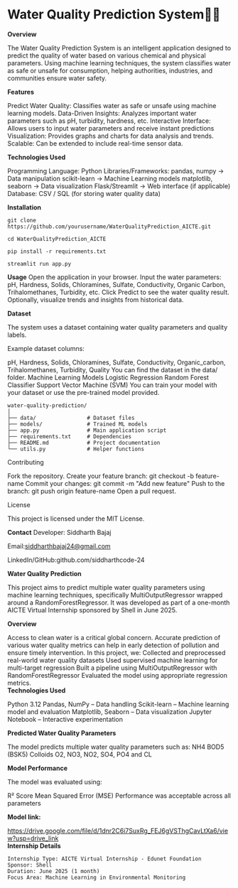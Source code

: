 # Water Quality Prediction System🌊💧
**Overview**

The Water Quality Prediction System is an intelligent application designed to predict the quality of water based on various chemical and physical parameters. Using machine learning techniques, the system classifies water as safe or unsafe for consumption, helping authorities, industries, and communities ensure water safety.

**Features**

Predict Water Quality: Classifies water as safe or unsafe using machine learning models.
Data-Driven Insights: Analyzes important water parameters such as pH, turbidity, hardness, etc.
Interactive Interface: Allows users to input water parameters and receive instant predictions
Visualization: Provides graphs and charts for data analysis and trends.
Scalable: Can be extended to include real-time sensor data.

**Technologies Used**

Programming Language: Python
Libraries/Frameworks:
pandas, numpy → Data manipulation
scikit-learn → Machine Learning models
matplotlib, seaborn → Data visualization
Flask/Streamlit → Web interface (if applicable)
Database: CSV / SQL (for storing water quality data)

**Installation**

```Clone the repository:
git clone https://github.com/yourusername/WaterQualityPrediction_AICTE.git
```

```Navigate to the project folder:
cd WaterQualityPrediction_AICTE
```
```Install required dependencies:
pip install -r requirements.txt
```
```Run the application:
streamlit run app.py

```

**Usage**
Open the application in your browser.
Input the water parameters: pH, Hardness, Solids, Chloramines, Sulfate, Conductivity, Organic Carbon, Trihalomethanes, Turbidity, etc.
Click Predict to see the water quality result.
Optionally, visualize trends and insights from historical data.

**Dataset**

The system uses a dataset containing water quality parameters and quality labels.

Example dataset columns:

pH, Hardness, Solids, Chloramines, Sulfate, Conductivity, Organic_carbon, Trihalomethanes, Turbidity, Quality
You can find the dataset in the data/ folder.
Machine Learning Models
Logistic Regression
Random Forest Classifier
Support Vector Machine (SVM)
You can train your model with your dataset or use the pre-trained model provided.

```Folder Structure
water-quality-prediction/
│
├── data/                # Dataset files
├── models/              # Trained ML models
├── app.py               # Main application script
├── requirements.txt     # Dependencies
├── README.md            # Project documentation
└── utils.py             # Helper functions
```
Contributing

Fork the repository.
Create your feature branch: git checkout -b feature-name
Commit your changes: git commit -m "Add new feature"
Push to the branch: git push origin feature-name
Open a pull request.

License

This project is licensed under the MIT License.

**Contact**
Developer: Siddharth Bajaj

Email:siddharthbajaj24@gmail.com

LinkedIn/GitHub:github.com/siddharthcode-24

**Water Quality Prediction**

This project aims to predict multiple water quality parameters using machine learning techniques, specifically MultiOutputRegressor wrapped around a RandomForestRegressor. It was developed as part of a one-month AICTE Virtual Internship sponsored by Shell in June 2025.
<br>

**Overview**

Access to clean water is a critical global concern. Accurate prediction of various water quality metrics can help in early detection of pollution and ensure timely intervention.
In this project, we:
Collected and preprocessed real-world water quality datasets
Used supervised machine learning for multi-target regression
Built a pipeline using MultiOutputRegressor with RandomForestRegressor
Evaluated the model using appropriate regression metrics.
<br>
**Technologies Used**

Python 3.12
Pandas, NumPy – Data handling
Scikit-learn – Machine learning model and evaluation
Matplotlib, Seaborn – Data visualization
Jupyter Notebook – Interactive experimentation
<br>

**Predicted Water Quality Parameters**

The model predicts multiple water quality parameters such as:
NH4
BOD5 (BSK5)
Colloids
O2, NO3, NO2, SO4, PO4 and
CL
<br>

**Model Performance**

The model was evaluated using:

R² Score
Mean Squared Error (MSE)
Performance was acceptable across all parameters
<br>

**Model link:**

 https://drive.google.com/file/d/1dnr2C6i7SuxRg_FEJ6gVSThgCavLtXa6/view?usp=drive_link
<br>
**Internship Details**
```
Internship Type: AICTE Virtual Internship - Edunet Foundation
Sponsor: Shell
Duration: June 2025 (1 month)
Focus Area: Machine Learning in Environmental Monitoring
